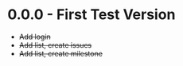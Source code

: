 # 0.0.0 - First Test Version
* ~~Add login~~
* ~~Add list, create issues~~
* ~~Add list, create milestone~~
